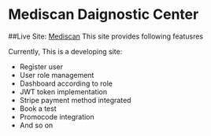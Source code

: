 # Mediscan Daignostic Center
##Live Site: [Mediscan](https://mediscan-d8a8b.web.app/)
This site provides following featusres

Currently, This is a developing site:

- Register user
- User role management
- Dashboard according to role
- JWT token implementation
- Stripe payment method integrated
- Book a test
- Promocode integration
- And so on
